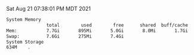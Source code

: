Sat Aug 21 07:38:01 PM MDT 2021
```bash
System Memory
               total        used        free      shared  buff/cache   available
Mem:           7.7Gi       895Mi       5.0Gi       8.0Mi       1.7Gi       6.5Gi
Swap:          7.6Gi       275Mi       7.4Gi
System Storage
634M	.
```
